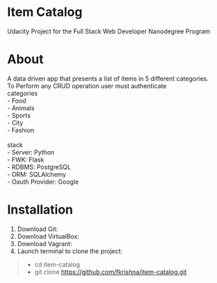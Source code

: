 # Item Catalog
Udacity Project for the Full Stack Web Developer Nanodegree Program

# About
A data driven app that presents a list of items in 5 different categories.<br>
To Perform any CRUD operation user must authenticate<br>
categories<br>
	- Food<br>
	- Animals<br>
	- Sports<br>
	- City<br>
	- Fashion<br>  
stack<br>
	- Server: Python<br>
	- FWK: Flask<br>
	- RDBMS: PostgreSQL<br>
	- ORM: SQLAlchemy<br>
	- Oauth Provider: Google<br>

# Installation
1. Download Git:
2. Download VirtualBox:
3. Download Vagrant:
4. Launch terminal to clone the project:
> * cd item-catalog 
> * git clone https://github.com/fkrishna/item-catalog.git
